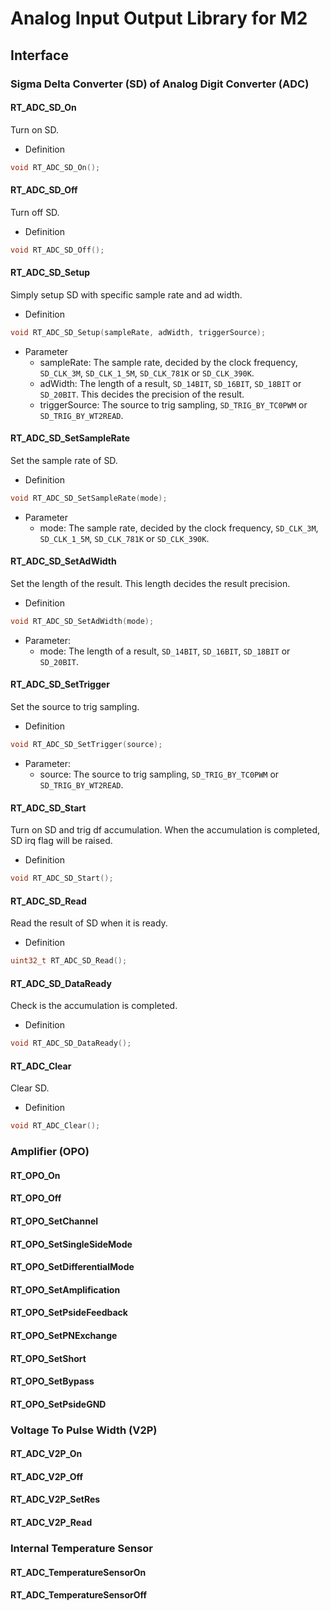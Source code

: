 # Analog Input Output Library for M2

## Interface

### Sigma Delta Converter (SD) of Analog Digit Converter (ADC)

#### RT_ADC_SD_On

Turn on SD.

- Definition

```C
void RT_ADC_SD_On();
```

#### RT_ADC_SD_Off

Turn off SD.

- Definition

```C
void RT_ADC_SD_Off();
```

#### RT_ADC_SD_Setup

Simply setup SD with specific sample rate and ad width.

- Definition

```C
void RT_ADC_SD_Setup(sampleRate, adWidth, triggerSource);
```

- Parameter
    - sampleRate: The sample rate, decided by the clock frequency, `SD_CLK_3M`, `SD_CLK_1_5M`, `SD_CLK_781K` or `SD_CLK_390K`.
    - adWidth: The length of a result, `SD_14BIT`, `SD_16BIT`, `SD_18BIT` or `SD_20BIT`. This decides the precision of the result.
    - triggerSource: The source to trig sampling, `SD_TRIG_BY_TC0PWM` or `SD_TRIG_BY_WT2READ`.

#### RT_ADC_SD_SetSampleRate

Set the sample rate of SD.

- Definition

```C
void RT_ADC_SD_SetSampleRate(mode);
```

- Parameter
    - mode: The sample rate, decided by the clock frequency, `SD_CLK_3M`, `SD_CLK_1_5M`, `SD_CLK_781K` or `SD_CLK_390K`.

#### RT_ADC_SD_SetAdWidth

Set the length of the result. This length decides the result precision.

- Definition

```C
void RT_ADC_SD_SetAdWidth(mode);
```

- Parameter:
    - mode: The length of a result, `SD_14BIT`, `SD_16BIT`, `SD_18BIT` or `SD_20BIT`.

#### RT_ADC_SD_SetTrigger

Set the source to trig sampling.

- Definition

```C
void RT_ADC_SD_SetTrigger(source);
```

- Parameter:
    - source: The source to trig sampling, `SD_TRIG_BY_TC0PWM` or `SD_TRIG_BY_WT2READ`.

#### RT_ADC_SD_Start

Turn on SD and trig df accumulation. When the accumulation is completed, SD irq flag will be raised.

- Definition

```C
void RT_ADC_SD_Start();
```

#### RT_ADC_SD_Read
Read the result of SD when it is ready.

- Definition

```C
uint32_t RT_ADC_SD_Read();
```

#### RT_ADC_SD_DataReady
Check is the accumulation is completed.

- Definition

```C
void RT_ADC_SD_DataReady();
```

#### RT_ADC_Clear
Clear SD.

- Definition

```C
void RT_ADC_Clear();
```

### Amplifier (OPO)

#### RT_OPO_On
#### RT_OPO_Off
#### RT_OPO_SetChannel
#### RT_OPO_SetSingleSideMode
#### RT_OPO_SetDifferentialMode
#### RT_OPO_SetAmplification
#### RT_OPO_SetPsideFeedback
#### RT_OPO_SetPNExchange
#### RT_OPO_SetShort
#### RT_OPO_SetBypass
#### RT_OPO_SetPsideGND


### Voltage To Pulse Width (V2P)

#### RT_ADC_V2P_On
#### RT_ADC_V2P_Off
#### RT_ADC_V2P_SetRes
#### RT_ADC_V2P_Read

### Internal Temperature Sensor

#### RT_ADC_TemperatureSensorOn
#### RT_ADC_TemperatureSensorOff
